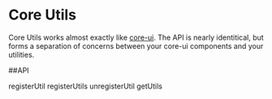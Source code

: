 # Core Utils
Core Utils works almost exactly like [core-ui](https://github.com/joevbruno/core-ui).
The API is nearly identitical, but forms a separation of concerns between your core-ui components and your utilities.

##API

registerUtil
registerUtils
unregisterUtil
getUtils